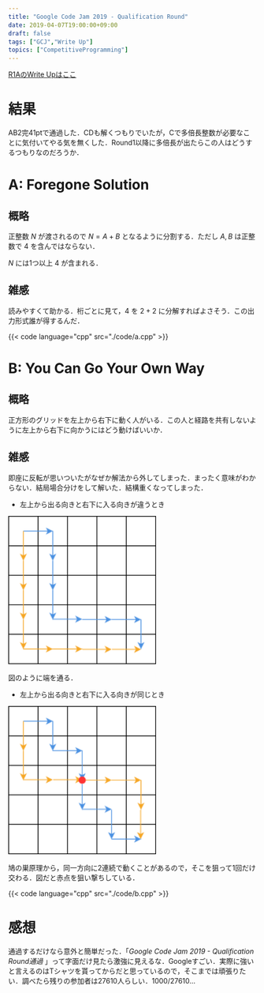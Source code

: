 ```yaml
---
title: "Google Code Jam 2019 - Qualification Round"
date: 2019-04-07T19:00:00+09:00
draft: false
tags: ["GCJ","Write Up"]
topics: ["CompetitiveProgramming"]
---
```


[R1AのWrite Upはここ](https://chiyosbigdragon.github.io/blog/2019/04/13/)

# 結果
AB2完41ptで通過した．CDも解くつもりでいたが，Cで多倍長整数が必要なことに気付いてやる気を無くした．Round1以降に多倍長が出たらこの人はどうするつもりなのだろうか．

# A: Foregone Solution
## 概略
正整数 $N$ が渡されるので $N=A+B$ となるように分割する．ただし $A,B$ は正整数で $4$ を含んではならない．

$N$ には1つ以上 $4$ が含まれる．

## 雑感
読みやすくて助かる．桁ごとに見て，$4$ を $2+2$ に分解すればよさそう．この出力形式誰が得するんだ．

{{< code language="cpp" src="./code/a.cpp" >}}

# B: You Can Go Your Own Way
## 概略
正方形のグリッドを左上から右下に動く人がいる．この人と経路を共有しないように左上から右下に向かうにはどう動けばいいか．

## 雑感
即座に反転が思いついたがなぜか解法から外してしまった．まったく意味がわからない．結局場合分けをして解いた．結構重くなってしまった．

- 左上から出る向きと右下に入る向きが違うとき

<img src="./images/ES.png" width="300px">

図のように端を通る．

- 左上から出る向きと右下に入る向きが同じとき

<img src="./images/EE.png" width="300px">

鳩の巣原理から，同一方向に2連続で動くことがあるので，そこを狙って1回だけ交わる．図だと赤点を狙い撃ちしている．

{{< code language="cpp" src="./code/b.cpp" >}}

# 感想
通過するだけなら意外と簡単だった．「*Google Code Jam 2019 - Qualification Round通過* 」って字面だけ見たら激強に見えるな．Googleすごい．実際に強いと言えるのはTシャツを貰ってからだと思っているので，そこまでは頑張りたい．調べたら残りの参加者は27610人らしい．1000/27610…
